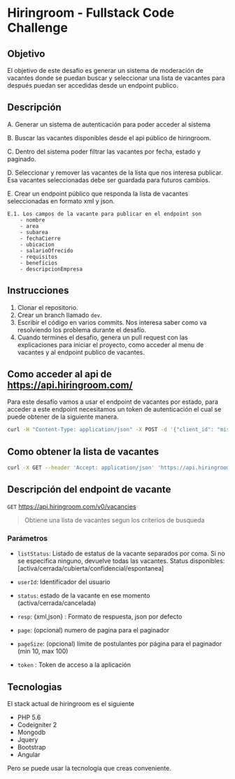 # Hiringroom -  Fullstack Code Challenge

Objetivo
---------

El objetivo de este desafío es generar un sistema de moderación de vacantes donde se puedan buscar y seleccionar una lista de vacantes para después puedan ser accedidas desde un endpoint publico.

Descripción
-----------

A. Generar un sistema de autenticación para poder acceder al sistema

B. Buscar las vacantes disponibles desde el api público de hiringroom.

C. Dentro del sistema poder filtrar las vacantes por fecha, estado y paginado.

D. Seleccionar y remover las vacantes de la lista que nos interesa publicar. Esa vacantes seleccionadas debe ser guardada para futuros cambios.

E. Crear un endpoint público que responda la lista de vacantes seleccionadas en formato xml y json.

    E.1. Los campos de la vacante para publicar en el endpoint son
        - nombre
        - area
        - subarea
        - fechaCierre
        - ubicacion
        - salarioOfrecido
        - requisitos
        - beneficios
        - descripcionEmpresa

Instrucciones
--------------

1. Clonar el repositorio.
2. Crear un branch llamado `dev`.
3. Escribir el código en varios commits. Nos interesa saber como va resolviendo los problema durante el desafío.
4. Cuando termines el desafio, genera un pull request con las explicaciones para iniciar el proyecto, como acceder al menu de vacantes y al endpoint publico de vacantes.

Como acceder al api de https://api.hiringroom.com/
--------------------------------------

Para este desafío vamos a usar el endpoint de vacantes por estado, para acceder a este endpoint necesitamos un token de autenticación el cual se puede obtener de la siguiente manera.

```bash
curl -H "Content-Type: application/json" -X POST -d '{"client_id": "misentrevistas", "client_secret": "misentrevistas"}' https://api.hiringroom.com/v0/authenticate/login
```

Como obtener la lista de vacantes
---------------------------------

```bash
curl -X GET --header 'Accept: application/json' 'https://api.hiringroom.com/v0/vacancies?listStatus=activa&userId=5767f2ce820cbfb46f59de04&page=0&pageSize=20&token={your-access-token}
```

Descripción del endpoint de vacante
-----------------------------------

`GET` https://api.hiringroom.com/v0/vacancies
> Obtiene una lista de vacantes segun los criterios de busqueda

### Parámetros

- `listStatus`: Listado de estatus de la vacante separados por coma. Si no se especifica ninguno, devuelve todas las vacantes. Status disponibles: [activa/cerrada/cubierta/confidencial/espontanea]

- `userId`:  Identificador del usuario

- `status`: estado de la vacante en ese momento (activa/cerrada/cancelada)

- `resp`: {xml,json} : Formato de respuesta, json por defecto

- `page`: (opcional) numero de pagina para el paginador

- `pageSize`: (opcional) límite de postulantes por página para el paginador (min 10, max 100)

- `token` : Token de acceso a la aplicación

Tecnologias
-----------

El stack actual de hiringroom es el siguiente

- PHP 5.6
- Codeigniter 2
- Mongodb
- Jquery
- Bootstrap
- Angular

Pero se puede usar la tecnología que creas conveniente.
